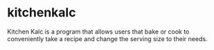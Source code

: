 # kitchenkalc
Kitchen Kalc is a program that allows users that bake or cook to conveniently take a recipe and change the serving size to their needs.
